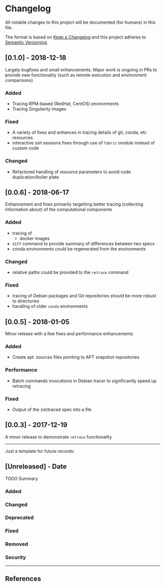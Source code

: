 # Changelog
All notable changes to this project will be documented (for humans) in this file.

The format is based on [Keep a Changelog](http://keepachangelog.com/en/1.0.0/)
and this project adheres to [Semantic Versioning](http://semver.org/spec/v2.0.0.html).

## [0.1.0] - 2018-12-18
Largely bugfixes and small enhancements. Major work is ongoing in PRs
to provide new functionality (such as remote execution and environment
comparisons)
### Added
- Tracing RPM-based (RedHat, CentOS) environments
- Tracing Singularity images
### Fixed
- A variety of fixes and enhances in tracing details of git, conda,
  etc resources.
- interactive ssh sessions fixes through use of `fabric` module instead of
  custom code
### Changed
- Refactored handling of resource parameters to avoid code duplication/boiler
  plate

## [0.0.6] - 2018-06-17
Enhancement and fixes primarily targetting better tracing (collecting
information about) of the computational components
### Added
- tracing of
  - docker images
- `diff` command to provide summary of differences between two specs
- conda environments could be regenerated from the environments
### Changed
- relative paths could be provided to the `retrace` command
### Fixed
- tracing of Debian packages and Git repositories should be more robust
  to directories
- handling of older `conda` environments

## [0.0.5] - 2018-01-05
Minor release with a few fixes and performance enhancements
### Added
- Create apt .sources files pointing to APT snapshot repositories
### Performance
- Batch commands invocations in Debian tracer to significantly speed up
  retracing
### Fixed
- Output of the (re)traced spec into a file

## [0.0.3] - 2017-12-19
A minor release to demonstrate `retrace` functionality

---

Just a template for future records:

## [Unreleased] - Date
TODO Summary
### Added
### Changed
### Deprecated
### Fixed
### Removed
### Security

---

## References
[datalad]: http://datalad.org
[niceman]: http://niceman.repronim.org
[repronim]: http://repronim.org
[simple_workflow]: https://github.com/ReproNim/simple_workflow
